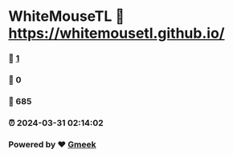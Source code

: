# WhiteMouseTL :link: https://whitemousetl.github.io/ 
### :page_facing_up: [1](https://whitemousetl.github.io//tag.html) 
### :speech_balloon: 0 
### :hibiscus: 685 
### :alarm_clock: 2024-03-31 02:14:02 
### Powered by :heart: [Gmeek](https://github.com/Meekdai/Gmeek)
